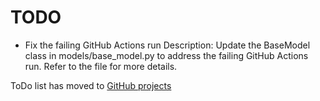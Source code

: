 # TODO

- Fix the failing GitHub Actions run
  Description: Update the BaseModel class in models/base_model.py to address the failing GitHub Actions run. Refer to the file for more details.

ToDo list has moved to [GitHub projects](https://github.com/users/vladmandic/projects)
